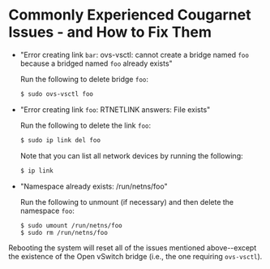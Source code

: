 # Commonly Experienced Cougarnet Issues - and How to Fix Them

 - "Error creating link `bar`: ovs-vsctl: cannot create a bridge named `foo`
   because a bridged named `foo` already exists"

   Run the following to delete bridge `foo`:
   ```bash
   $ sudo ovs-vsctl foo
   ```
 - "Error creating link `foo`: RTNETLINK answers: File exists"

   Run the following to delete the link `foo`:
   ```bash
   $ sudo ip link del foo
   ```
   Note that you can list all network devices by running the following:
   ```bash
   $ ip link
   ```
 - "Namespace already exists: /run/netns/foo"

   Run the following to unmount (if necessary) and then delete the namespace
   `foo`:
   ```
   $ sudo umount /run/netns/foo
   $ sudo rm /run/netns/foo
   ```

Rebooting the system will reset all of the issues mentioned above--except the
existence of the Open vSwitch bridge (i.e., the one requiring `ovs-vsctl`).
